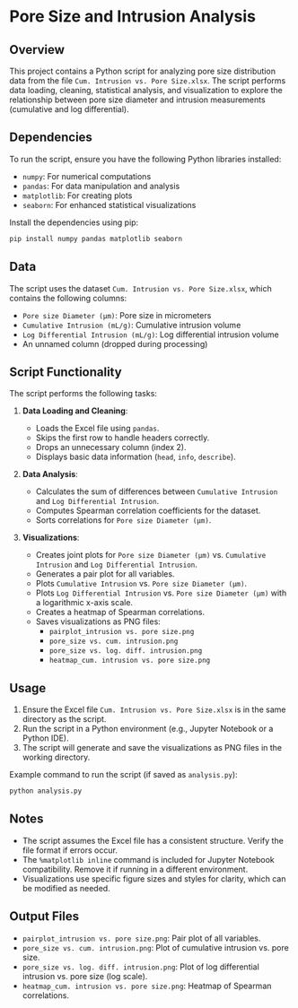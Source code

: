 # Pore Size and Intrusion Analysis

## Overview
This project contains a Python script for analyzing pore size distribution data from the file `Cum. Intrusion vs. Pore Size.xlsx`. The script performs data loading, cleaning, statistical analysis, and visualization to explore the relationship between pore size diameter and intrusion measurements (cumulative and log differential).

## Dependencies
To run the script, ensure you have the following Python libraries installed:
- `numpy`: For numerical computations
- `pandas`: For data manipulation and analysis
- `matplotlib`: For creating plots
- `seaborn`: For enhanced statistical visualizations

Install the dependencies using pip:
```bash
pip install numpy pandas matplotlib seaborn
```

## Data
The script uses the dataset `Cum. Intrusion vs. Pore Size.xlsx`, which contains the following columns:
- `Pore size Diameter (µm)`: Pore size in micrometers
- `Cumulative Intrusion (mL/g)`: Cumulative intrusion volume
- `Log Differential Intrusion (mL/g)`: Log differential intrusion volume
- An unnamed column (dropped during processing)

## Script Functionality
The script performs the following tasks:
1. **Data Loading and Cleaning**:
   - Loads the Excel file using `pandas`.
   - Skips the first row to handle headers correctly.
   - Drops an unnecessary column (index 2).
   - Displays basic data information (`head`, `info`, `describe`).

2. **Data Analysis**:
   - Calculates the sum of differences between `Cumulative Intrusion` and `Log Differential Intrusion`.
   - Computes Spearman correlation coefficients for the dataset.
   - Sorts correlations for `Pore size Diameter (µm)`.

3. **Visualizations**:
   - Creates joint plots for `Pore size Diameter (µm)` vs. `Cumulative Intrusion` and `Log Differential Intrusion`.
   - Generates a pair plot for all variables.
   - Plots `Cumulative Intrusion` vs. `Pore size Diameter (µm)`.
   - Plots `Log Differential Intrusion` vs. `Pore size Diameter (µm)` with a logarithmic x-axis scale.
   - Creates a heatmap of Spearman correlations.
   - Saves visualizations as PNG files:
     - `pairplot_intrusion vs. pore size.png`
     - `pore_size vs. cum. intrusion.png`
     - `pore_size vs. log. diff. intrusion.png`
     - `heatmap_cum. intrusion vs. pore size.png`

## Usage
1. Ensure the Excel file `Cum. Intrusion vs. Pore Size.xlsx` is in the same directory as the script.
2. Run the script in a Python environment (e.g., Jupyter Notebook or a Python IDE).
3. The script will generate and save the visualizations as PNG files in the working directory.

Example command to run the script (if saved as `analysis.py`):
```bash
python analysis.py
```

## Notes
- The script assumes the Excel file has a consistent structure. Verify the file format if errors occur.
- The `%matplotlib inline` command is included for Jupyter Notebook compatibility. Remove it if running in a different environment.
- Visualizations use specific figure sizes and styles for clarity, which can be modified as needed.

## Output Files
- `pairplot_intrusion vs. pore size.png`: Pair plot of all variables.
- `pore_size vs. cum. intrusion.png`: Plot of cumulative intrusion vs. pore size.
- `pore_size vs. log. diff. intrusion.png`: Plot of log differential intrusion vs. pore size (log scale).
- `heatmap_cum. intrusion vs. pore size.png`: Heatmap of Spearman correlations.